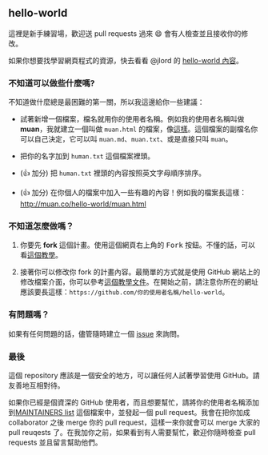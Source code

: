## hello-world

這裡是新手練習場，歡迎送 pull requests 過來 :smile: 會有人檢查並且接收你的修改。

如果你想要找學習網頁程式的資源，快去看看 @jlord 的 [hello-world 內容](https://github.com/jlord/hello-world/blob/master/code-life.md)。

### 不知道可以做些什麼嗎?

不知道做什麼總是最困難的第一關，所以我這邊給你一些建議：

- 試著新增一個檔案，檔名就用你的使用者名稱。例如我的使用者名稱叫做 **muan**，我就建立一個叫做 `muan.html` 的檔案，像[這樣](https://github.com/muan/hello-world/commit/a25ce6ab6d71fa3e7311e90538eee3f797b29aec)。這個檔案的副檔名你可以自己決定，它可以叫 `muan.md`、`muan.txt`、或是直接只叫 `muan`。

- 把你的名字加到 `human.txt` 這個檔案裡頭。

- (:+1: 加分) 把 `human.txt` 裡頭的內容按照英文字母順序排序。

- (:+1: 加分) 在你個人的檔案中加入一些有趣的內容！例如我的檔案長這樣：http://muan.co/hello-world/muan.html

### 不知道怎麼做嗎？

1. 你要先 **fork** 這個計畫。使用這個網頁右上角的 <kbd>Fork</kbd> 按鈕。不懂的話，可以看[這個教學](https://help.github.com/articles/fork-a-repo/#fork-an-example-repository)。

2. 接著你可以修改你 fork 的計畫內容。最簡單的方式就是使用 GitHub 網站上的修改檔案介面，你可以參考[這個教學文件](https://guides.github.com/activities/hello-world/#branch)。在開始之前，請注意你所在的網址應該要長這樣：`https://github.com/你的使用者名稱/hello-world`。

### 有問題嗎？

如果有任何問題的話，儘管隨時建立一個 [issue](https://github.com/muan/hello-world/issues/new) 來詢問。

### 最後

這個 repository 應該是一個安全的地方，可以讓任何人試著學習使用 GitHub。請友善地互相對待。

如果你已經是個資深的 GitHub 使用者，而且想要幫忙，請將你的使用者名稱添加到[MAINTAINERS list](MAINTAINERS.md) 這個檔案中，並發起一個 pull request。我會在把你加成 collaborator 之後 merge 你的 pull request，這樣一來你就會可以 merge 大家的 pull reuqests 了。在我加你之前，如果看到有人需要幫忙，歡迎你隨時檢查 pull requests 並且留言幫助他們。
